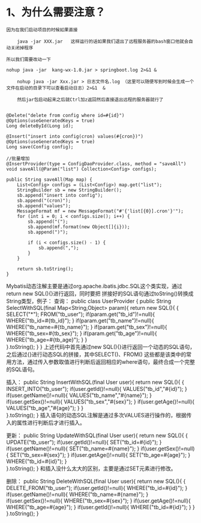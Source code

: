 # 1、为什么需要注意？

	因为在我们启动项目的时候如果直接
	
		java -jar XXX.jar 	这样运行的话如果我们退出了远程服务器的bash窗口他就会自动关闭掉程序
	
	所以我们需要改动一下
	
	nohup java -jar  kang-wx-1.0.jar > springboot.log 2>&1 &
	
		nohup java -jar Xxx.jar > 日志文件名.log （这里可以随便写到时候会生成一个文件在启动的目录下可以查看启动日志）2>&1  &
	
		然后jar包启动起来之后就Ctrl加z返回然后直接退出远程的服务器就行了



```

```




    @Delete("delete from config where id=#{id}")
    @Options(useGeneratedKeys = true)
    Long deleteById(Long id);
    
    @Insert("insert into config(cron) values(#{cron})")
    @Options(useGeneratedKeys = true)
    Long save(Config config);
    
    //批量增加
    @InsertProvider(type = ConfigDaoProvider.class, method = "saveAll")
    void saveAll(@Param("list") Collection<Config> configs);
    
    public String saveAll(Map map) {
        List<Config> configs = (List<Config>) map.get("list");
        StringBuilder sb = new StringBuilder();
        sb.append("insert into config");
        sb.append("(cron)");
        sb.append("values");
        MessageFormat mf = new MessageFormat("#'{'list[{0}].cron'}'");
        for (int i = 0; i < configs.size(); i++) {
            sb.append("(");
            sb.append(mf.format(new Object[]{i}));
            sb.append(")");
    
            if (i < configs.size() - 1) {
                sb.append(",");
            }
        }
    
        return sb.toString();
    }




Mybatis动态注解主要是通过org.apache.ibatis.jdbc.SQL这个类实现，通过return new SQL(){}进行返回，同时要把
拼接好的SQL语句通过toString()转换成String类型，例子：
查询：
public class UserProvider {
	public String SelectWithSQL(final Map<String,Object> param){
		return new SQL(){
		   {
			SELECT("*");
			FROM("tb_user");
			if(param.get("tb_id")!=null){
				WHERE("tb_id=#{tb_id}");
			  }
			if(param.get("tb_name")!=null){
				WHERE("tb_name=#{tb_name}");
			  }
			if(param.get("tb_sex")!=null){
				WHERE("tb_sex=#{tb_sex}");
			  }
			if(param.get("tb_age")!=null){
				WHERE("tb_age=#{tb_age}");
			  }
	       }  
		}.toString();
	}
}
上述代码中首先通过new SQL(){}进行返回一个动态的SQL语句，之后通过{}进行动态SQL的拼接，其中SELECT()、FROM()
这些都是该类中的常用方法，通过传入参数取值进行判断后返回相应的where语句，最终合成一个完整的SQL语句。

插入：
public String InsertWithSQL(final User user){
		return new SQL(){
		   {
			INSERT_INTO("tb_user");
			if(user.getId()!=null){
				VALUES("tb_id","#{id}");
			  }
			if(user.getName()!=null){
				VALUES("tb_name","#{name}");
			  }
			if(user.getSex()!=null){
				VALUES("tb_sex","#{sex}");
			  }
			if(user.getAge()!=null){
				VALUES("tb_age","#{age}");
			  }
	       }  
		}.toString();
	}
插入语句的动态SQL注解是通过多次VALUES进行操作的，根据传入的属性进行判断后才进行插入。

更新：
public String UpdateWithSQL(final User user){
		return new SQL(){
		   {
			UPDATE("tb_user");
			if(user.getId()!=null){
				SET("tb_id=#{id}");
			  }
			if(user.getName()!=null){
				SET("tb_name=#{name}");
			  }
			if(user.getSex()!=null){
				SET("tb_sex=#{sex}");
			  }
			if(user.getAge()!=null){
				SET("tb_age=#{age}");
			  }
			WHERE("tb_id=#{id}");
	       }  
		}.toString();
	}
和插入没什么太大的区别，主要是通过SET元素进行修改。

删除：
public String DeleteWithSQL(final User user){
		return new SQL(){
		   {
			DELETE_FROM("tb_user");
			if(user.getId()!=null){
				WHERE("tb_id=#{id}");
			  }
			if(user.getName()!=null){
				WHERE("tb_name=#{name}");
			  }
			if(user.getSex()!=null){
				WHERE("tb_sex=#{sex}");
			  }
			if(user.getAge()!=null){
				WHERE("tb_age=#{age}");
			  }
			if(user.getId()!=null){
			    WHERE("tb_id=#{id}");
			}
	       }  
		}.toString();
	}
